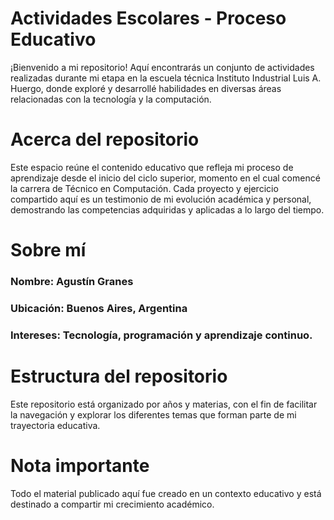 # Actividades Escolares - Proceso Educativo
¡Bienvenido a mi repositorio! Aquí encontrarás un conjunto de actividades realizadas durante mi etapa en la escuela técnica Instituto Industrial Luis A. Huergo, donde exploré y desarrollé habilidades en diversas áreas relacionadas con la tecnología y la computación.

# Acerca del repositorio
Este espacio reúne el contenido educativo que refleja mi proceso de aprendizaje desde el inicio del ciclo superior, momento en el cual comencé la carrera de Técnico en Computación. Cada proyecto y ejercicio compartido aquí es un testimonio de mi evolución académica y personal, demostrando las competencias adquiridas y aplicadas a lo largo del tiempo.

# Sobre mí
### **Nombre:** Agustín Granes

### **Ubicación:** Buenos Aires, Argentina

### **Intereses:** Tecnología, programación y aprendizaje continuo.

# Estructura del repositorio
Este repositorio está organizado por años y materias, con el fin de facilitar la navegación y explorar los diferentes temas que forman parte de mi trayectoria educativa.

# Nota importante
Todo el material publicado aquí fue creado en un contexto educativo y está destinado a compartir mi crecimiento académico.

